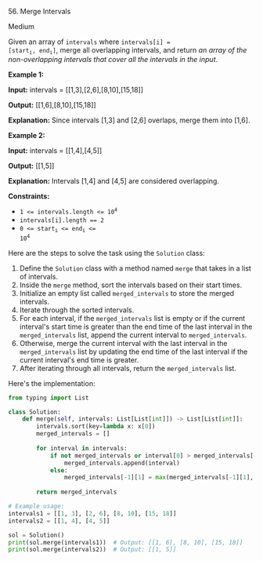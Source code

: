 56\. Merge Intervals

Medium

Given an array of `intervals` where <code>intervals[i] = [start<sub>i</sub>, end<sub>i</sub>]</code>, merge all overlapping intervals, and return _an array of the non-overlapping intervals that cover all the intervals in the input_.

**Example 1:**

**Input:** intervals = [[1,3],[2,6],[8,10],[15,18]]

**Output:** [[1,6],[8,10],[15,18]]

**Explanation:** Since intervals [1,3] and [2,6] overlaps, merge them into [1,6]. 

**Example 2:**

**Input:** intervals = [[1,4],[4,5]]

**Output:** [[1,5]]

**Explanation:** Intervals [1,4] and [4,5] are considered overlapping. 

**Constraints:**

*   <code>1 <= intervals.length <= 10<sup>4</sup></code>
*   `intervals[i].length == 2`
*   <code>0 <= start<sub>i</sub> <= end<sub>i</sub> <= 10<sup>4</sup></code>

Here are the steps to solve the task using the `Solution` class:

1. Define the `Solution` class with a method named `merge` that takes in a list of intervals.
2. Inside the `merge` method, sort the intervals based on their start times.
3. Initialize an empty list called `merged_intervals` to store the merged intervals.
4. Iterate through the sorted intervals.
5. For each interval, if the `merged_intervals` list is empty or if the current interval's start time is greater than the end time of the last interval in the `merged_intervals` list, append the current interval to `merged_intervals`.
6. Otherwise, merge the current interval with the last interval in the `merged_intervals` list by updating the end time of the last interval if the current interval's end time is greater.
7. After iterating through all intervals, return the `merged_intervals` list.

Here's the implementation:

```python
from typing import List

class Solution:
    def merge(self, intervals: List[List[int]]) -> List[List[int]]:
        intervals.sort(key=lambda x: x[0])
        merged_intervals = []
        
        for interval in intervals:
            if not merged_intervals or interval[0] > merged_intervals[-1][1]:
                merged_intervals.append(interval)
            else:
                merged_intervals[-1][1] = max(merged_intervals[-1][1], interval[1])
        
        return merged_intervals

# Example usage:
intervals1 = [[1, 3], [2, 6], [8, 10], [15, 18]]
intervals2 = [[1, 4], [4, 5]]

sol = Solution()
print(sol.merge(intervals1))  # Output: [[1, 6], [8, 10], [15, 18]]
print(sol.merge(intervals2))  # Output: [[1, 5]]
```